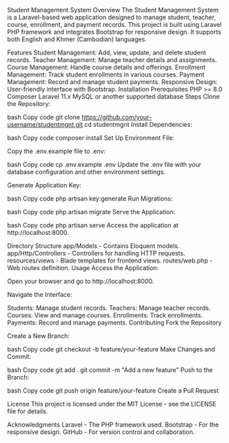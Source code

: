 Student Management System
Overview
The Student Management System is a Laravel-based web application designed to manage student, teacher, course, enrollment, and payment records. This project is built using Laravel PHP framework and integrates Bootstrap for responsive design. It supports both English and Khmer (Cambodian) languages.

Features
Student Management: Add, view, update, and delete student records.
Teacher Management: Manage teacher details and assignments.
Course Management: Handle course details and offerings.
Enrollment Management: Track student enrollments in various courses.
Payment Management: Record and manage student payments.
Responsive Design: User-friendly interface with Bootstrap.
Installation
Prerequisites
PHP >= 8.0
Composer
Laravel 11.x
MySQL or another supported database
Steps
Clone the Repository:

bash
Copy code
git clone https://github.com/your-username/studentmgnt.git
cd studentmgnt
Install Dependencies:

bash
Copy code
composer install
Set Up Environment File:

Copy the .env.example file to .env:

bash
Copy code
cp .env.example .env
Update the .env file with your database configuration and other environment settings.

Generate Application Key:

bash
Copy code
php artisan key:generate
Run Migrations:

bash
Copy code
php artisan migrate
Serve the Application:

bash
Copy code
php artisan serve
Access the application at http://localhost:8000.

Directory Structure
app/Models - Contains Eloquent models.
app/Http/Controllers - Controllers for handling HTTP requests.
resources/views - Blade templates for frontend views.
routes/web.php - Web routes definition.
Usage
Access the Application:

Open your browser and go to http://localhost:8000.

Navigate the Interface:

Students: Manage student records.
Teachers: Manage teacher records.
Courses: View and manage courses.
Enrollments: Track enrollments.
Payments: Record and manage payments.
Contributing
Fork the Repository

Create a New Branch:

bash
Copy code
git checkout -b feature/your-feature
Make Changes and Commit:

bash
Copy code
git add .
git commit -m "Add a new feature"
Push to the Branch:

bash
Copy code
git push origin feature/your-feature
Create a Pull Request

License
This project is licensed under the MIT License - see the LICENSE file for details.

Acknowledgments
Laravel - The PHP framework used.
Bootstrap - For the responsive design.
GitHub - For version control and collaboration.